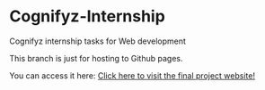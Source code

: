 # Cognifyz-Internship
Cognifyz internship tasks for Web development

This branch is just for hosting to Github pages.

You can access it here:
[Click here to visit the final project website!](https://jj-hacks.github.io/Cognifyz-Internship-WebDev/Elona.html)

